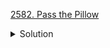 [2582. Pass the Pillow](https://leetcode.com/contest/weekly-contest-335/problems/pass-the-pillow/)

<details><summary>Solution</summary>

![](../../../../assets/2582.png)

</details>
